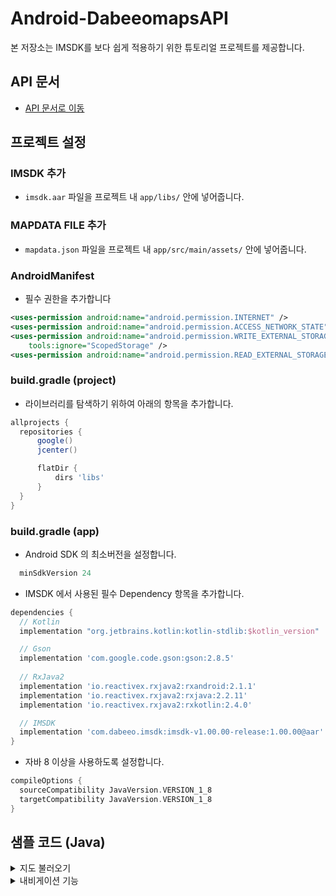 # Android-DabeeomapsAPI

본 저장소는 IMSDK를 보다 쉽게 적용하기 위한 튜토리얼 프로젝트를 제공합니다.

## API 문서
- [API 문서로 이동](https://docs.google.com/document/d/1xoOEj1Cjr3eBWwXsoTtHBMRSzQoz5-dYL15Je1l7VMY/edit?usp=sharing)

## 프로젝트 설정

### IMSDK 추가
- ``` imsdk.aar ``` 파일을 프로젝트 내 ``` app/libs/ ``` 안에 넣어줍니다.

### MAPDATA FILE 추가
- ``` mapdata.json ``` 파일을 프로젝트 내 ``` app/src/main/assets/ ``` 안에 넣어줍니다.

### AndroidManifest
- 필수 권한을 추가합니다

```xml
<uses-permission android:name="android.permission.INTERNET" />
<uses-permission android:name="android.permission.ACCESS_NETWORK_STATE" />
<uses-permission android:name="android.permission.WRITE_EXTERNAL_STORAGE"
    tools:ignore="ScopedStorage" />
<uses-permission android:name="android.permission.READ_EXTERNAL_STORAGE" />
```

### build.gradle (project)
- 라이브러리를 탐색하기 위하여 아래의 항목을 추가합니다.

```gradle
allprojects {
  repositories {
      google()
      jcenter()

      flatDir {
          dirs 'libs'
      }
  }
}
```


### build.gradle (app)

- Android SDK 의 최소버전을 설정합니다.

```gradle
  minSdkVersion 24
```
- IMSDK 에서 사용된 필수 Dependency 항목을 추가합니다.

```gradle
dependencies {
  // Kotlin
  implementation "org.jetbrains.kotlin:kotlin-stdlib:$kotlin_version"

  // Gson
  implementation 'com.google.code.gson:gson:2.8.5'
  
  // RxJava2
  implementation 'io.reactivex.rxjava2:rxandroid:2.1.1'
  implementation 'io.reactivex.rxjava2:rxjava:2.2.11'
  implementation 'io.reactivex.rxjava2:rxkotlin:2.4.0'

  // IMSDK
  implementation 'com.dabeeo.imsdk:imsdk-v1.00.00-release:1.00.00@aar'
}
```
- 자바 8 이상을 사용하도록 설정합니다.

```gradle
compileOptions {
  sourceCompatibility JavaVersion.VERSION_1_8
  targetCompatibility JavaVersion.VERSION_1_8
}
```

## 샘플 코드 (Java)
<details>
<summary>지도 불러오기</summary>

### 앱 내에 지도뷰 설정 및 지도데이터가 담긴 JSON 파일로 지도를 불러오는 방법을 설명합니다.

> Layout에 MapView 를 추가합니다.

```xml
<com.dabeeo.imsdk.map.MapView
    android:id="@+id/mapView"
    android:layout_width="match_parent"
    android:layout_height="match_parent"
    app:frameRate="60.0"
    app:renderMode="RENDER_WHEN_DIRTY" />
```
> Callback 을 생성합니다.

```
private val mapCallback: MapCallback = object : MapCallback {
        override fun onSuccess(floors: List<FloorInfo>) {
            floorListAdapter?.setItems(floors)
        }

        override fun onError(e: Exception) {
            e.printStackTrace()
        }

        override fun changeFloor(floorOrder: Int) {
            floorListAdapter?.setFloor(floorOrder)
        }

        override fun onClick(x: Double, y: Double, poi: Poi?) {
        }

        override fun onLongClick(x: Double, y: Double, poi: Poi?) {
        }
    }
```

> MapId 로 지도를 로드합니다.

mapView.startMapByMapId("mapId", mapCallback)
```
</details>

<details>
<summary>지도 제어</summary>

### 지도 내 기능을 제어하는 방법을 설명합니다.

> 지도 Zoom

```
// 현재 Zoom 레벨을 설정합니다.
// ZoomLevel은 Float형이며 소숫점 2번째 자리에서 반올림합니다.
mapView.setZoomLevel()
//Map의 Zoom 사용 여부를 알 수 있습니다
mapView.getUseZoomGesture()
//Map의 Zoom  사용 여부를 정의합니다.
mapView.setUseZoomGesture()
//Map의 Rotate 사용 여부를 알 수 있습니다.
mapView.getUseRotateGesture()
//Map의 Rotate  사용 여부를 정의합니다.
mapView.setUseRotateGesture()

//Map을 원하는 각도만큼 회전시킵니다.
mapView.setAngle()
//3D Map을 X축 기준으로 원하는 각도만큼 기울입니다.
mapView.setMapTilt()
```

> 지도 이동/회전

```
// 지정된 좌표로 지도중심점을 이동시킵니다.
mapView.moveTo(x: Double, y: Double, animate: Boolean)
// 지정된 각도만큼 지도를 회전시킵니다.
mapView.setAngle(angle: Double, animate: Boolean)
```


> 층 변경하기

```
// 지도의 층을 변경합니다.
// floorLevel 값은 FloorInfo, Poi 데이터에 포함되어 있습니다. 
mapView.setFloor(floorLevel)
```

> 지도 모드 변경

```
// 지도를 2D/3D 모드로 전환합니다.
// true : 2D 모드
// false : 3D 모드
mapView.setCameraMode(true);
```

</details>

<details>
<summary>마커 표시하기</summary>

### 지도 내에 다양한 마커를 추가/삭제하는 방법을 설명합니다.

> 사용자 정의 마커

```
// 리소스를 이용하여 지도에 사용자 정의 마커를 추가합니다.
mapView.addMarker(R.drawable.marker, x, y, floorLevel)
```

> 마커 제거

```
// 지도상에 있는 모든 마커를 제거합니다.
mapView.removeMarker()
```
</details>

<details>
<summary>길찾기 요청</summary>

### 출/도착지 및 경유지를 설정하여 길찾기를 요청합니다.

> Callback 을 생성합니다.

private val listener = object : IMNavigationListener {
        override fun onPathResult(pathResult: PathResult) {
            // 길찾기 요청이 완료되었을 때 호출됩니다.
            // 탐색된 Path 데이터가 전달됩니다.
        }

        override fun onStart() {
            // 내비게이션이 시작될 때 호출됩니다.
        }

        override fun onFinish() {
            // 내비게이션이 완료되었을 때 호출됩니다.
        }

        override fun onCancel() {
            // 내비게이션을 취소하였을 때 호출됩니다.
        }

        override fun onUpdate(
            currentRoute: Route,
            currentPath: Path,
            currentNodeData: NodeData,
            snapPosition: Vector3
        ) {
            // 내비게이션이 진행되고 있을 때 매번 호출됩니다.
            // 현재 진행중인 Path 데이터가 전달됩니다.
        }

        override fun onRescan() {
            // 내비게이션이 진행 중 재탐색이 되었을 때 호출됩니다.
        }

        override fun onError(e: IMError?) {
            // 길찾기 요청을 실패하였을 때 호출됩니다.
            // 에러메시지가 전달됩니다.
        }
    }
```


    
> 시작위치와 도착위치 및 이동수단을 지정하여 길찾기를 요청합니다.

```java
// 출발 위치와 해당 층을 설정합니다.   
        val startLocation = Location(
            Vector3(startData.x, startData.y, 0.0),
            startData.floorLevel,
            "시작"
        )
        val endLocation = Location(
            Vector3(endData.x, endData.y, 0.0),
            endData.floorLevel,
            "도착"
        )
        val request =
            PathRequest(
                startLocation,
                endLocation,
                mutableListOf(),
                TransType.ALL
            )
        
        mapView.findPath(request, navigationListener)
```
</details>

<details>
<summary>내비게이션 기능</summary>
